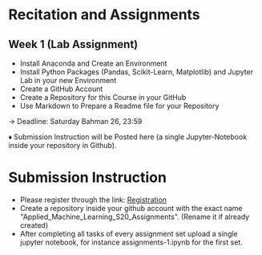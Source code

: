 # Recitation and Assignments 

## Week 1 (Lab Assignment)  

* Install Anaconda and Create an Environment    
* Install Python Packages (Pandas, Scikit-Learn, Matplotlib) and Jupyter Lab in your new Environment    
* Create a GitHub Account    
* Create a Repository for this Course in your GitHub  
* Use Markdown to Prepare a Readme file for your Repository   

-> Deadline: Saturday Bahman 26, 23:59 

&diams; Submission Instruction will be Posted here (a single Jupyter-Notebook inside your repository in Github).

# Submission Instruction 

* Please register through the link: [Registration](https://docs.google.com/document/d/1n4WDjIZMKNghwnWzMhJKfUPSfHzUeyb4eholMpyMILY/edit?usp=sharing)
* Create a repository inside your github account with the exact name "Applied_Machine_Learning_S20_Assignments". (Rename it if already created)
* After completing all tasks of every assignment set upload a single jupyter notebook, for instance assignments-1.ipynb for the first set. 
